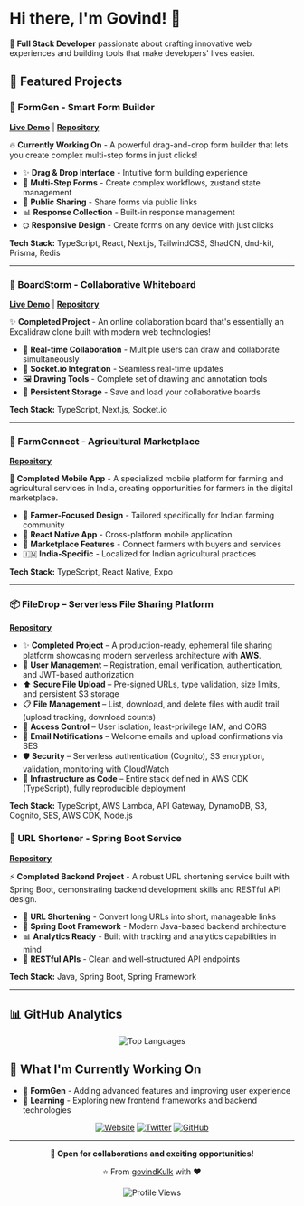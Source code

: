 # Hi there, I'm Govind! 👋

🚀 **Full Stack Developer** passionate about crafting innovative web experiences and building tools that make developers' lives easier.

<!---
<div align="center">
  
[![Website](https://img.shields.io/badge/Website-govindkulkarni.me-blue?style=for-the-badge)](https://govindkulkarni.me)
[![Twitter](https://img.shields.io/badge/Twitter-@GovindK02338279-1DA1F2?style=for-the-badge&logo=twitter&logoColor=white)](https://twitter.com/GovindK02338279)

</div>
--->

## 🚀 Featured Projects

### 🎯 FormGen - Smart Form Builder
**[Live Demo](https://formgen-gold.vercel.app/)** | **[Repository](https://github.com/govindKulk/formgen)**

🔥 **Currently Working On** - A powerful drag-and-drop form builder that lets you create complex multi-step forms in just clicks!

- ✨ **Drag & Drop Interface** - Intuitive form building experience
- 🔄 **Multi-Step Forms** - Create complex workflows, zustand state management
- 🔗 **Public Sharing** - Share forms via public links
- 📊 **Response Collection** - Built-in response management
- ⛭ **Responsive Design** - Create forms on any device with just clicks

**Tech Stack:** TypeScript, React, Next.js, TailwindCSS, ShadCN, dnd-kit, Prisma, Redis


---

### 🎨 BoardStorm - Collaborative Whiteboard
**[Live Demo](https://boardstorm.vercel.app)** | **[Repository](https://github.com/govindKulk/boardstorm)**

✨ **Completed Project** - An online collaboration board that's essentially an Excalidraw clone built with modern web technologies!

- 🎨 **Real-time Collaboration** - Multiple users can draw and collaborate simultaneously
- 🔄 **Socket.io Integration** - Seamless real-time updates
- 🖼️ **Drawing Tools** - Complete set of drawing and annotation tools
- 💾 **Persistent Storage** - Save and load your collaborative boards

**Tech Stack:** TypeScript, Next.js, Socket.io

---

### 🌾 FarmConnect - Agricultural Marketplace
**[Repository](https://github.com/govindKulk/farmconnect-expo-rn)**

📱 **Completed Mobile App** - A specialized mobile platform for farming and agricultural services in India, creating opportunities for farmers in the digital marketplace.

- 🚜 **Farmer-Focused Design** - Tailored specifically for Indian farming community
- 📱 **React Native App** - Cross-platform mobile application
- 🛒 **Marketplace Features** - Connect farmers with buyers and services
- 🇮🇳 **India-Specific** - Localized for Indian agricultural practices

**Tech Stack:** TypeScript, React Native, Expo

---

### 📦 FileDrop – Serverless File Sharing Platform  
**[Repository](https://github.com/govindKulk/filedrop)**

- ✨ **Completed Project** – A production-ready, ephemeral file sharing platform showcasing modern serverless architecture with **AWS**.  
- 🔑 **User Management** – Registration, email verification, authentication, and JWT-based authorization  
- ⬆️ **Secure File Upload** – Pre-signed URLs, type validation, size limits, and persistent S3 storage  
- 📋 **File Management** – List, download, and delete files with audit trail (upload tracking, download counts)  
- 🔐 **Access Control** – User isolation, least-privilege IAM, and CORS  
- 📧 **Email Notifications** – Welcome emails and upload confirmations via SES  
- 🛡️ **Security** – Serverless authentication (Cognito), S3 encryption, validation, monitoring with CloudWatch  
- 🧩 **Infrastructure as Code** – Entire stack defined in AWS CDK (TypeScript), fully reproducible deployment  


**Tech Stack:** TypeScript, AWS Lambda, API Gateway, DynamoDB, S3, Cognito, SES, AWS CDK, Node.js


### 🔗 URL Shortener - Spring Boot Service
**[Repository](https://github.com/govindKulk/url-shortner-spring)**

⚡ **Completed Backend Project** - A robust URL shortening service built with Spring Boot, demonstrating backend development skills and RESTful API design.

- 🔗 **URL Shortening** - Convert long URLs into short, manageable links
- 🚀 **Spring Boot Framework** - Modern Java-based backend architecture
- 📊 **Analytics Ready** - Built with tracking and analytics capabilities in mind
- 🔧 **RESTful APIs** - Clean and well-structured API endpoints

**Tech Stack:** Java, Spring Boot, Spring Framework

---

## 📊 GitHub Analytics

<div align="center">
  
![Top Languages](https://github-readme-stats.vercel.app/api/top-langs/?username=govindKulk&layout=compact&theme=radical&hide_border=true)

</div>

## 🎯 What I'm Currently Working On

- 🔨 **FormGen** - Adding advanced features and improving user experience
- 🌱 **Learning** - Exploring new frontend frameworks and backend technologies

<div align="center">

[![Website](https://img.shields.io/badge/-Website-000000?style=for-the-badge&logo=About.me&logoColor=white)](https://govindkulkarni.me)
[![Twitter](https://img.shields.io/badge/-Twitter-1DA1F2?style=for-the-badge&logo=Twitter&logoColor=white)](https://twitter.com/GovindK02338279)
[![GitHub](https://img.shields.io/badge/-GitHub-181717?style=for-the-badge&logo=GitHub&logoColor=white)](https://github.com/govindKulk)

</div>

---

<div align="center">
  
**💼 Open for collaborations and exciting opportunities!**

⭐️ From [govindKulk](https://github.com/govindKulk) with ❤️

![Profile Views](https://komarev.com/ghpvc/?username=govindKulk&color=brightgreen&style=for-the-badge)

</div>
